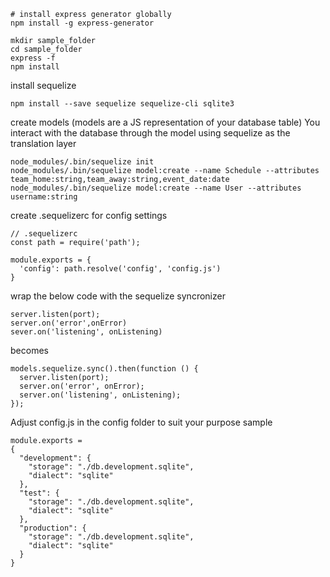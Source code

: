 ```
# install express generator globally
npm install -g express-generator

mkdir sample_folder
cd sample_folder
express -f
npm install
```
install sequelize
```
npm install --save sequelize sequelize-cli sqlite3
```

create models (models are a JS representation of your database table)
You interact with the database through the model using sequelize as the translation layer

```
node_modules/.bin/sequelize init
node_modules/.bin/sequelize model:create --name Schedule --attributes team_home:string,team_away:string,event_date:date
node_modules/.bin/sequelize model:create --name User --attributes username:string
```
create .sequelizerc for config settings
```
// .sequelizerc
const path = require('path');

module.exports = {
  'config': path.resolve('config', 'config.js')
}
```
wrap the below code with the sequelize syncronizer

```
server.listen(port);
server.on('error',onError)
sever.on('listening', onListening)
```

becomes

```
models.sequelize.sync().then(function () {
  server.listen(port);
  server.on('error', onError);
  server.on('listening', onListening);
});
```
Adjust config.js in the config folder to suit your purpose
sample

```
module.exports = 
{
  "development": {
    "storage": "./db.development.sqlite",
    "dialect": "sqlite"
  },
  "test": {
    "storage": "./db.development.sqlite",
    "dialect": "sqlite"
  },
  "production": {
    "storage": "./db.development.sqlite",
    "dialect": "sqlite"
  }
}
```
